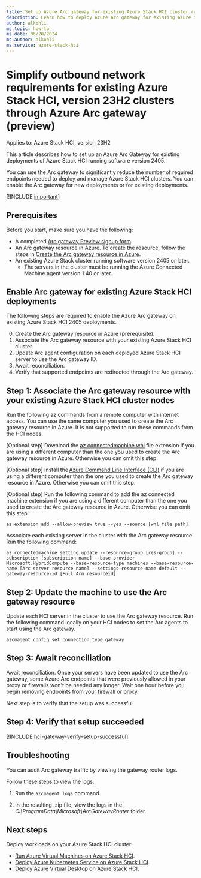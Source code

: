 ```yaml
--- 
title: Set up Azure Arc gateway for existing Azure Stack HCI cluster running version 2405 (preview)
description: Learn how to deploy Azure Arc gateway for existing Azure Stack HCI deployments running software version 2405 (preview). 
author: alkohli
ms.topic: how-to
ms.date: 06/20/2024
ms.author: alkohli
ms.service: azure-stack-hci
---
```


# Simplify outbound network requirements for existing Azure Stack HCI, version 23H2 clusters through Azure Arc gateway (preview)

Applies to: Azure Stack HCI, version 23H2

This article describes how to set up an Azure Arc Gateway for existing deployments of Azure Stack HCI running software version 2405.

You can use the Arc gateway to significantly reduce the number of required endpoints needed to deploy and manage Azure Stack HCI clusters. You can enable the Arc gateway for new deployments or for existing deployments. 

<!--This article only covers the existing Azure Stack HCI deployments. For new deployments, see [Enable Azure Arc gateway for existing Azure Stack HCI deployments](deployment-azure-arc-gateway-new-cluster.md). To use the Arc gateway on standalone Arc for Servers scenarion, see [How to simplify network configuration requirements through Azure Arc gateway](/azure/azure-arc/servers/arc-gateway).-->


[!INCLUDE [important](../../hci/includes/hci-preview.md)]

## Prerequisites

Before you start, make sure you have the following:

- A completed [Arc gateway Preview signup form](https://forms.office.com/pages/responsepage.aspx?id=v4j5cvGGr0GRqy180BHbR2WRja4SbkFJm6k6LDfxchxUN1dYTlZIM1JYTVFCN0RVTjgyVEZHMkFTSC4u).
- An Arc gateway resource in Azure. To create the resource, follow the steps in [Create the Arc gateway resource in Azure](./deployment-azure-arc-gateway-overview.md#create-the-arc-gateway-resource-in-azure).
- An existing Azure Stack cluster running software version 2405 or later.
  - The servers in the cluster must be running the Azure Connected Machine agent version 1.40 or later.

## Enable Arc gateway for existing Azure Stack HCI deployments

The following steps are required to enable the Azure Arc gateway on existing Azure Stack HCI 2405 deployments.

0. Create the Arc gateway resource in Azure (prerequisite).
1. Associate the Arc gateway resource with your existing Azure Stack HCI cluster.
2. Update Arc agent configuration on each deployed Azure Stack HCI server to use the Arc gateway ID.
3. Await reconciliation.
4. Verify that supported endpoints are redirected through the Arc gateway.


## Step 1: Associate the Arc gateway resource with your existing Azure Stack HCI cluster nodes

Run the following az commands from a remote computer with internet access. You can use the same computer you used to create the Arc gateway resource in Azure. It is not supported to run these commands from the HCI nodes.

[Optional step] Download the [az connectedmachine.whl](https://aka.ms/ArcGatewayWhl) file extension if you are using a different computer than the one you used to create the Arc gateway resource in Azure. Otherwise you can omit this step.

[Optional step] Install the [Azure Command Line Interface (CLI)](/cli/azure/install-azure-cli-windows?tabs=azure-cli) if you are using a different computer than the one you used to create the Arc gateway resource in Azure. Otherwise you can omit this step.

[Optional step] Run the following command to add the az connected machine extension if you are using a different computer than the one you used to create the Arc gateway resource in Azure. Otherwise you can omit this step.

```azurecli
az extension add --allow-preview true --yes --source [whl file path] 
```

Associate each existing server in the cluster with the Arc gateway resource. Run the following command:

```azurecli
az connectedmachine setting update --resource-group [res-group] --subscription [subscription name] --base-provider Microsoft.HybridCompute --base-resource-type machines --base-resource-name [Arc server resource name] --settings-resource-name default --gateway-resource-id [Full Arm resourceid]
```

## Step 2: Update the machine to use the Arc gateway resource  

Update each HCI server in the cluster to use the Arc gateway resource. Run the following command locally on your HCI nodes to set the Arc agents to start using the Arc gateway.

```azurecli
azcmagent config set connection.type gateway
```

## Step 3: Await reconciliation

Await reconciliation. Once your servers have been updated to use the Arc gateway, some Azure Arc endpoints that were previously allowed in your proxy or firewalls won't be needed any longer. Wait one hour before you begin removing endpoints from your firewall or proxy.

Next step is to verify that the setup was successful.

## Step 4: Verify that setup succeeded

[!INCLUDE [hci-gateway-verify-setup-successful](../../hci/includes/hci-gateway-verify-setup-successful.md)]

## Troubleshooting  

You can audit Arc gateway traffic by viewing the gateway router logs.  

Follow these steps to view the logs:

1. Run the `azcmagent logs` command.

1. In the resulting .zip file, view the logs in the *C:\ProgramData\Microsoft\ArcGatewayRouter* folder.


## Next steps

Deploy workloads on your Azure Stack HCI cluster:

- [Run Azure Virtual Machines on Azure Stack HCI](../manage/create-arc-virtual-machines.md).
- [Deploy Azure Kubernetes Service on Azure Stack HCI](/azure/aks/hybrid/aks-create-clusters-cli).
- [Deploy Azure Virtual Desktop on Azure Stack HCI](/azure/virtual-desktop/deploy-azure-virtual-desktop).